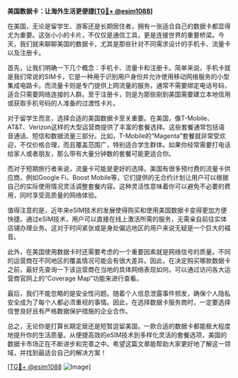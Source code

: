 **美国数据卡：让海外生活更便捷[[TG💪+ @esim1088](https://t.me/s/esim1088)]**

在美国，无论是留学生、游客还是长期居住者，拥有一张适合自己的数据卡都显得尤为重要。这张小小的卡片，不仅仅是通信工具，更是连接世界的重要桥梁。今天，我们就来聊聊美国的数据卡，尤其是那些针对不同需求设计的手机卡、流量卡以及注册卡。

首先，让我们明确一下几个概念：手机卡、流量卡和注册卡。简单来说，手机卡就是我们常说的SIM卡，它是一种用于识别用户身份并允许使用移动网络服务的小型集成电路卡。而流量卡则是专门提供上网流量的服务，通常不需要绑定电话号码，适合只需要网络连接的人群。至于注册卡，则是为那些刚到美国需要建立本地信用或获取手机号码的人准备的过渡性卡片。

对于留学生而言，选择合适的美国数据卡至关重要。在美国，像T-Mobile、AT&T、Verizon这样的大型运营商提供了丰富的套餐选择。这些套餐通常包括语音通话、短信和数据流量三部分。比如，T-Mobile的“Magenta”套餐就非常受欢迎，不仅价格合理，而且覆盖范围广，特别适合学生群体。如果你经常需要打电话给家人或者朋友，那么带有大量分钟数的套餐可能更适合你。

而对于短期旅行者来说，流量卡可能是更好的选择。美国有很多预付费的流量卡供应商，例如Google Fi、Boost Mobile等，它们提供的无合约计划让用户可以根据自己的实际使用情况灵活调整套餐内容。这种灵活性意味着你可以避免不必要的费用，同时享受高质量的网络体验。

值得注意的是，近年来eSIM技术的发展使得购买和使用美国数据卡变得更加方便快捷。通过eSIM技术，用户可以直接在线上激活所需的服务，无需亲自前往实体店铺办理业务。这对于时间紧张或是身处偏远地区的用户来说无疑是一个巨大的福音。

此外，在美国使用数据卡时还需要考虑的一个重要因素就是网络信号的质量。不同的运营商在不同地区的覆盖情况可能会有很大差异。因此，在决定购买哪款数据卡之前，最好先查询一下该运营商在当地的具体网络表现如何。可以通过访问各大运营商官网上的“Coverage Map”功能来进行查看。

最后，我们不能忽略的是安全性问题。随着个人信息泄露事件频发，确保个人隐私安全成为了每个人都必须重视的事情。因此，在选择数据卡服务商时，一定要选择信誉良好且有严格数据保护措施的企业合作。

总之，无论你是打算长期定居还是短暂逗留美国，一款合适的数据卡都能极大程度地提升你的生活质量。从便捷高效的eSIM技术到多样化灵活的套餐选项，美国的数据卡市场正在不断进步和完善之中。希望这篇文章能帮助大家更好地了解这一领域，并找到最适合自己的解决方案！

[[TG💪+ @esim1088](https://t.me/s/esim1088) ![Image](https://i.postimg.cc/4NQfJmqS/Snipaste-2025-05-13-00-14-12.png)]